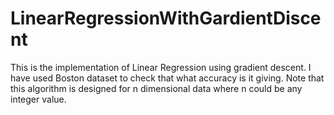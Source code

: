 # LinearRegressionWithGardientDiscent
This is the implementation of Linear Regression using gradient descent. I have used Boston dataset to check that what accuracy is it giving. Note that this algorithm is designed for n dimensional data where n could be any integer value.
